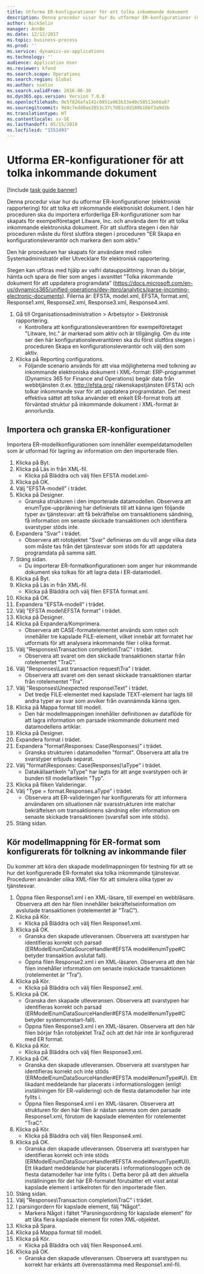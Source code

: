 ```yaml
---
title: Utforma ER-konfigurationer för att tolka inkommande dokument
description: Denna procedur visar hur du utformar ER-konfigurationer (elektronisk rapportering) för att tolka ett inkommande elektroniskt dokument.
author: NickSelin
manager: AnnBe
ms.date: 12/12/2017
ms.topic: business-process
ms.prod: ''
ms.service: dynamics-ax-applications
ms.technology: ''
audience: Application User
ms.reviewer: kfend
ms.search.scope: Operations
ms.search.region: Global
ms.author: nselin
ms.search.validFrom: 2016-06-30
ms.dyn365.ops.version: Version 7.0.0
ms.openlocfilehash: 9e5f826afa141c0851a963b33e40c58513e60a07
ms.sourcegitcommit: 9d4c7edd0ae2053c37c7d81cdd180b16bf3a9d3b
ms.translationtype: HT
ms.contentlocale: sv-SE
ms.lasthandoff: 05/15/2019
ms.locfileid: "1551493"
---
```

# <a name="design-er-configurations-to-parse-incoming-documents"></a>Utforma ER-konfigurationer för att tolka inkommande dokument

[!include [task guide banner](../../includes/task-guide-banner.md)]

Denna procedur visar hur du utformar ER-konfigurationer (elektronisk rapportering) för att tolka ett inkommande elektroniskt dokument. I den här proceduren ska du importera erforderliga ER-konfigurationer som har skapats för exempelföretaget Litware, Inc. och använda dem för att tolka inkommande elektroniska dokument. För att slutföra stegen i den här proceduren måste du först slutföra stegen i proceduren "ER Skapa en konfigurationsleverantör och markera den som aktiv."

Den här proceduren har skapats för användare med rollen Systemadministratör eller Utvecklare för elektronisk rapportering. 

Stegen kan utföras med hjälp av valfri datauppsättning. Innan du börjar, hämta och spara de filer som anges i avsnittet ”Tolka inkommande dokument för att uppdatera programdata” (https://docs.microsoft.com/en-us/dynamics365/unified-operations/dev-itpro/analytics/parse-incoming-electronic-documents). Filerna är: EFSTA, model.xml, EFSTA, format.xml, Response1.xml, Response2.xml, Response3.xml, Response4.xml.

1. Gå till Organisationsadministration > Arbetsytor > Elektronisk rapportering.
    * Kontrollera att konfigurationsleverantören för exempelföretaget "Litware, Inc." är markerad som aktiv och är tillgänglig. Om du inte ser den här konfigurationsleverantören ska du först slutföra stegen i proceduren Skapa en konfigurationsleverantör och välj den som aktiv.  
2. Klicka på Reporting configurations.
    * Följande scenario används för att visa möjligheterna med tolkning av inkommande elektroniska dokument i XML-format: ERP-programmet (Dynamics 365 for Finance and Operations) begär data från webbtjänsten (t.ex. http://efsta.org/ räkenskapstjänsten EFSTA) och tolkar inkommande svar för att uppdatera programdatan. Det mest effektiva sättet att tolka använder ett enkelt ER-format trots att förväntad struktur på inkommande dokument i XML-format är annorlunda.   

## <a name="import-and-review-er-configurations"></a>Importera och granska ER-konfigurationer
Importera ER-modellkonfigurationen som innehåller exempeldatamodellen som är utformad för lagring av information om den importerade filen.  
1. Klicka på Byt.
2. Klicka på Läs in från XML-fil.
    * Klicka på Bläddra och välj filen EFSTA model.xml-  
3. Klicka på OK.
4. Välj "EFSTA-modell" i trädet.
5. Klicka på Designer.
    * Granska strukturen i den importerade datamodellen. Observera att enumType-uppräkning har definierats till att känna igen följande typer av tjänstesvar: att få bekräftelse om transaktionens sändning, få information om senaste skickade transaktionen och identifiera svarstyper stöds inte.   
6. Expandera "Svar" i trädet.
    * Observera att rotobjektet "Svar" definieras om du vill ange vilka data som måste tas från det tjänstesvar som stöds för att uppdatera programdata på samma sätt.   
7. Stäng sidan.
    * Du importerar ER-formatkonfigurationen som anger hur inkommande dokument ska tolkas för att lagra data i ER-datamodell.   
8. Klicka på Byt.
9. Klicka på Läs in från XML-fil.
    * Klicka på Bläddra och välj filen EFSTA format.xml.  
10. Klicka på OK.
11. Expandera "EFSTA-modell" i trädet.
12. Välj "EFSTA model\EFSTA format" i trädet.
13. Klicka på Designer.
14. Klicka på Expandera/Komprimera.
    * Observera att CASE-formatelementet används som roten och innehåller tre kapslade FILE-element, vilket innebär att formatet har utformats för att analysera inkommande filer i olika format.  
15. Välj "Responses\Transaction completion\TraC" i trädet.
    * Observera att svaret om den skickade transaktionen startar från rotelementet "TraC".   
16. Välj "Responses\Last transaction request\Tra" i trädet.
    * Observera att svaret om den senast skickade transaktionen startar från rotelementet "Tra".   
17. Välj "Responses\Unexpected response\Text" i trädet.
    * Det tredje FILE-elementet med kapslade TEXT-element har lagts till andra typer av svar som avviker från ovannämnda känna igen.   
18. Klicka på Mappa format till modell.
    * Den här modellmappningen innehåller definitionen av dataflöde för att lagra information om parsade inkommande dokument med datamodellens artiklar.  
19. Klicka på Designer.
20. Expandera format i trädet.
21. Expandera "format\Responses: Case(Responses)" i trädet.
    * Granska strukturen i datamodellen "format". Observera att alla tre svarstyper erbjuds separat.   
22. Välj "format\Responses: Case(Responses)\aType" i trädet.
    * Datakällaartikeln "aType" har lagts för att ange svarstypen och är bunden till modellartikeln "Typ".  
23. Klicka på fliken Valideringar.
24. Välj "Type = format.Responses.aType" i trädet.
    * Observera att ER-valideringen har konfigurerats för att informera användaren om situationen när svarsstrukturen inte matchar bekräftelsen om transaktionens sändning eller information om senaste skickade transaktionen (svarsfall som inte stöds).   
25. Stäng sidan.

## <a name="run-model-mapping-of-er-format-configured-for-parsing-incoming-files"></a>Kör modellmappning för ER-format som konfigurerats för tolkning av inkommande filer
Du kommer att köra den skapade modellmappningen för testning för att se hur det konfigurerade ER-formatet ska tolka inkommande tjänstesvar. Proceduren använder olika XML-filer för att simulera olika typer av tjänstesvar.   
1. Öppna filen Response1.xml i en XML-läsare, till exempel en webbläsare. Observera att den här filen innehåller bekräftelseinformation om avslutade transaktionen (rotelementet är "TraC”).   
2. Klicka på Kör.
    * Klicka på Bläddra och välj filen Response1.xml.  
3. Klicka på OK.
    * Granska den skapade utleveransen. Observera att svarstypen har identifieras korrekt och parsad (ERModelEnumDataSourceHandler#EFSTA model#enumType#C betyder transaktion avslutat fall).   
    * Öppna filen Response2.xml i en XML-läsaren. Observera att den här filen innehåller information om senaste inskickade transaktionen (rotelementet är "Tra”).   
4. Klicka på Kör.
    * Klicka på Bläddra och välj filen Response2.xml.  
5. Klicka på OK.
    * Granska den skapade utleveransen. Observera att svarstypen har identifieras korrekt och parsad (ERModelEnumDataSourceHandler#EFSTA model#enumType#C betyder systemomstart-fall).   
    * Öppna filen Response3.xml i en XML-läsaren. Observera att den här filen börjar från rotobjektet TraZ och att det här inte är konfigurerad med ER format.   
6. Klicka på Kör.
    * Klicka på Bläddra och välj filen Response3.xml.  
7. Klicka på OK.
    * Granska den skapade utleveransen. Observera att svarstypen har identifieras korrekt och inte stöds (ERModelEnumDataSourceHandler#EFSTA model#enumType#U). Ett likadant meddelande har placerats i informationsloggen (enligt inställningen för ER-validering) och de flesta datamodeller har inte fyllts i.   
    * Öppna filen Response4.xml i en XML-läsaren. Observera att strukturen för den här filen är nästan samma som den parsade Response1.xml, förutom de kapslade elementen för rotelementet "TraC".   
8. Klicka på Kör.
    * Klicka på Bläddra och välj filen Response4.xml.  
9. Klicka på OK.
    * Granska den skapade utleveransen. Observera att svarstypen har identifieras korrekt och inte stöds (ERModelEnumDataSourceHandler#EFSTA model#enumType#U)). Ett likadant meddelande har placerats i informationsloggen och de flesta datamodeller har inte fyllts i. Detta beror på att den aktuella inställningen för det här ER-formatet förutsätter ett visst antal kapslade element i artikelroten för den importerade filen.   
10. Stäng sidan.
11. Välj "Responses\Transaction completion\TraC" i trädet.
12. I parsingordern för kapslade element, fälj "Något".
    * Markera Något i fältet "Parsningsordning för kapslade element" för att låta flera kapslade element för roten XML-objektet.  
13. Klicka på Spara.
14. Klicka på Mappa format till modell.
15. Klicka på Kör.
    * Klicka på Bläddra och välj filen Response4.xml.  
16. Klicka på OK.
    * Granska den skapade utleveransen. Observera att svarstypen nu korrekt har erkänts att överensstämma med Response1.xml-fil.  

